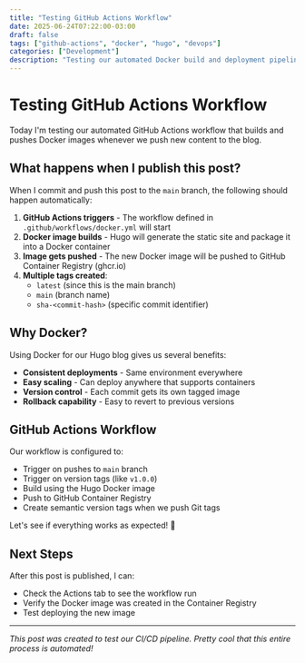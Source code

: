 ```yaml
---
title: "Testing GitHub Actions Workflow"
date: 2025-06-24T07:22:00-03:00
draft: false
tags: ["github-actions", "docker", "hugo", "devops"]
categories: ["Development"]
description: "Testing our automated Docker build and deployment pipeline with GitHub Actions"
---
```


# Testing GitHub Actions Workflow

Today I'm testing our automated GitHub Actions workflow that builds and pushes Docker images whenever we push new content to the blog.

## What happens when I publish this post?

When I commit and push this post to the `main` branch, the following should happen automatically:

1. **GitHub Actions triggers** - The workflow defined in `.github/workflows/docker.yml` will start
2. **Docker image builds** - Hugo will generate the static site and package it into a Docker container
3. **Image gets pushed** - The new Docker image will be pushed to GitHub Container Registry (ghcr.io)
4. **Multiple tags created**:
    - `latest` (since this is the main branch)
    - `main` (branch name)
    - `sha-<commit-hash>` (specific commit identifier)

## Why Docker?

Using Docker for our Hugo blog gives us several benefits:

-   **Consistent deployments** - Same environment everywhere
-   **Easy scaling** - Can deploy anywhere that supports containers
-   **Version control** - Each commit gets its own tagged image
-   **Rollback capability** - Easy to revert to previous versions

## GitHub Actions Workflow

Our workflow is configured to:

-   Trigger on pushes to `main` branch
-   Trigger on version tags (like `v1.0.0`)
-   Build using the Hugo Docker image
-   Push to GitHub Container Registry
-   Create semantic version tags when we push Git tags

Let's see if everything works as expected! 🚀

## Next Steps

After this post is published, I can:

-   Check the Actions tab to see the workflow run
-   Verify the Docker image was created in the Container Registry
-   Test deploying the new image

---

_This post was created to test our CI/CD pipeline. Pretty cool that this entire process is automated!_
